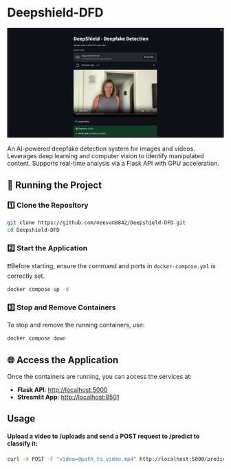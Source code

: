 # Deepshield-DFD

![Deepshield Logo](static/deepshield.png)

An AI-powered deepfake detection system for images and videos. Leverages deep learning and computer vision to identify manipulated content. Supports real-time analysis via a Flask API with GPU acceleration.

## **🚀 Running the Project**

### **1️⃣ Clone the Repository**

```bash
git clone https://github.com/neevan0842/Deepshield-DFD.git
cd Deepshield-DFD
```

### **2️⃣ Start the Application**

❗❗Before starting, ensure the command and ports in `docker-compose.yml` is correctly set.

```bash
docker compose up -d

```

### **3️⃣ Stop and Remove Containers**

To stop and remove the running containers, use:

```bash
docker compose down
```

## **🌐 Access the Application**

Once the containers are running, you can access the services at:

- **Flask API**: [http://localhost:5000](http://localhost:5000)
- **Streamlit App**: [http://localhost:8501](http://localhost:8501)

## Usage

#### Upload a video to /uploads and send a POST request to /predict to classify it:

```bash
curl -X POST -F "video=@path_to_video.mp4" http://localhost:5000/predict
```
